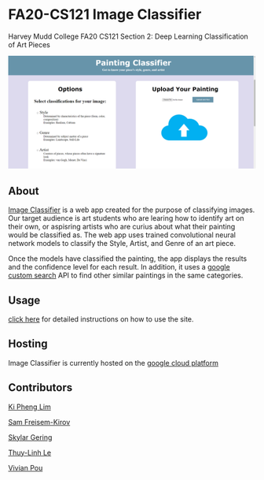 # FA20-CS121 Image Classifier
Harvey Mudd College FA20 CS121 Section 2: Deep Learning Classification of Art Pieces

<img style="width:60vw" src="README_Screenshot.png">

## About
[Image Classifier](https://arctic-anvil-294604.wn.r.appspot.com/) is a web app created for the purpose of classifying images. Our target audience is art students who are learing how to identify art on their own, or aspisring artists who are curius about what their painting would be classified as. The web app uses trained convolutional neural network models to classify the Style, Artist, and Genre of an art piece. 

Once the models have classified the painting, the app displays the results and the confidence level for each result. In addition, it uses a [google custom search](https://developers.google.com/custom-search/v1/overview) API to find other similar paintings in the same categories.
## Usage

[click here](https://arctic-anvil-294604.wn.r.appspot.com/instructions) for detailed instructions on how to use the site.

## Hosting
Image Classifier is currently hosted on the [google cloud platform](https://console.cloud.google.com/appengine/start)

## Contributors
[Ki Pheng Lim](https://github.com/kiphenglim)

[Sam Freisem-Kirov](https://github.com/Sfreisem-Kirov) 

[Skylar Gering](https://github.com/skygering)

[Thuy-Linh Le](https://github.com/TLinhTCDLAL)

[Vivian Pou](https://github.com/vivpou)

